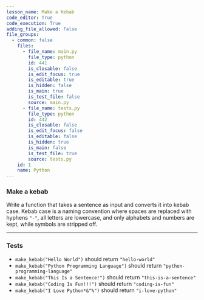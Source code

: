 ```yaml
---
lesson_name: Make a Kebab
code_editor: True
code_execution: True
adding_file_allowed: False
file_groups:
  - common: false
    files:
      - file_name: main.py
        file_type: python
        id: 441
        is_closable: false
        is_edit_focus: true
        is_editable: true
        is_hidden: false
        is_main: true
        is_test_file: false
        source: main.py
      - file_name: tests.py
        file_type: python
        id: 442
        is_closable: false
        is_edit_focus: false
        is_editable: false
        is_hidden: true
        is_main: false
        is_test_file: true
        source: tests.py
    id: 1
    name: Python
---
```


### Make a kebab

Write a function that takes a sentence as input and converts it into kebab case. Kebab case is a naming convention where spaces are replaced with hyphens `"-"`, all letters are lowercase, and only alphabets and numbers are kept, while symbols are stripped off.

---

### Tests

<ul>
<li id="test-1"><code>make_kebab("Hello World")</code> should return <code>"hello-world"</code></li>
<li id="test-2"><code>make_kebab("Python Programming Language")</code> should return <code>"python-programming-language"</code></li>
<li id="test-3"><code>make_kebab("This Is a Sentence!")</code> should return <code>"this-is-a-sentence"</code></li>
<li id="test-4"><code>make_kebab("Coding Is Fun!!!")</code> should return <code>"coding-is-fun"</code></li>
<li id="test-5"><code>make_kebab("I Love Python*&amp;^%")</code> should return <code>"i-love-python"</code></li>
</ul>
